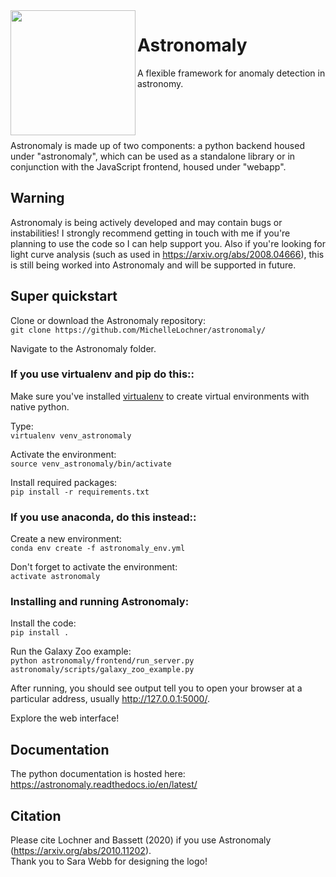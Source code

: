 <image src="Astronomaly_logo.png" width="200" align="left"/> 

# Astronomaly
A flexible framework for anomaly detection in astronomy.

<br>
<br>
<br>
<br>
Astronomaly is made up of two components: a python backend housed under "astronomaly", which can be used as a standalone library
or in conjunction with the JavaScript frontend, housed under "webapp".

## Warning

Astronomaly is being actively developed and may contain bugs or instabilities! I strongly recommend getting in touch with me if you're planning to use the code so I can help support you. Also if you're looking for light curve analysis (such as used in https://arxiv.org/abs/2008.04666), this is still being worked into Astronomaly and will be supported in future.

## Super quickstart

Clone or download the Astronomaly repository:<br>
`git clone https://github.com/MichelleLochner/astronomaly/`

Navigate to the Astronomaly folder. 

### If you use virtualenv and pip do this::

Make sure you've installed <a href="https://virtualenv.pypa.io/en/latest/installation.html">virtualenv</a> to create virtual environments with native python.

Type: <br>
`virtualenv venv_astronomaly` 

Activate the environment: <br>
`source venv_astronomaly/bin/activate`

Install required packages: <br>
`pip install -r requirements.txt`

### If you use anaconda, do this instead::

Create a new environment:<br>
`conda env create -f astronomaly_env.yml` 

Don't forget to activate the environment:<br>
`activate astronomaly`

### Installing and running Astronomaly:

Install the code:<br>
`pip install .`

Run the Galaxy Zoo example:<br>
`python astronomaly/frontend/run_server.py astronomaly/scripts/galaxy_zoo_example.py`

After running, you should see output tell you to open your browser at a particular address, usually http://127.0.0.1:5000/.

Explore the web interface!

## Documentation

The python documentation is hosted here:
https://astronomaly.readthedocs.io/en/latest/

## Citation

Please cite Lochner and Bassett (2020) if you use Astronomaly (https://arxiv.org/abs/2010.11202).<br>
Thank you to Sara Webb for designing the logo!




